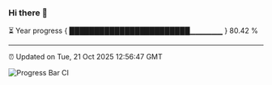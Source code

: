 ### Hi there 👋

⏳ Year progress { ████████████████████████▁▁▁▁▁▁ } 80.42 %

---

⏰ Updated on Tue, 21 Oct 2025 12:56:47 GMT

![Progress Bar CI](https://github.com/DhruviPatel157/GitHub-Actions-Demo/workflows/Progress%20Bar%20CI/badge.svg)
